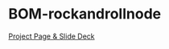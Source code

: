 # BOM-rockandrollnode


[Project Page & Slide Deck](https://bigorangemachine.github.io/BOM-rockandrollnode/)
